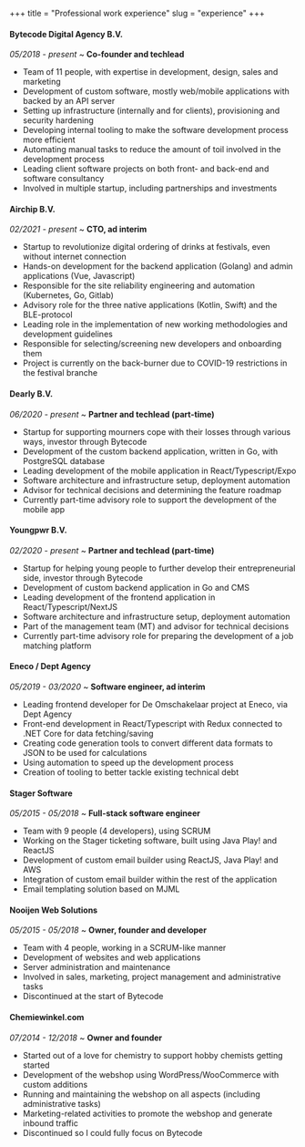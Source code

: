 +++
title = "Professional work experience"
slug = "experience"
+++

<style>
h3 em { font-weight: 400; }
h5 { margin-top: 0 !important; }
</style>

#### Bytecode Digital Agency B.V.

_05/2018 - present_ ~ **Co-founder and techlead**

* Team of 11 people, with expertise in development, design, sales and marketing
* Development of custom software, mostly web/mobile applications with backed by an API server
* Setting up infrastructure (internally and for clients), provisioning and security hardening
* Developing internal tooling to make the software development process more efficient
* Automating manual tasks to reduce the amount of toil involved in the development process
* Leading client software projects on both front- and back-end and software consultancy
* Involved in multiple startup, including partnerships and investments

#### Airchip B.V.

_02/2021 - present_ ~ **CTO, ad interim**

* Startup to revolutionize digital ordering of drinks at festivals, even without internet connection
* Hands-on development for the backend application (Golang) and admin applications (Vue, Javascript)
* Responsible for the site reliability engineering and automation (Kubernetes, Go, Gitlab)
* Advisory role for the three native applications (Kotlin, Swift) and the BLE-protocol
* Leading role in the implementation of new working methodologies and development guidelines
* Responsible for selecting/screening new developers and onboarding them
* Project is currently on the back-burner due to COVID-19 restrictions in the festival branche

#### Dearly B.V.

_06/2020 - present_ ~ **Partner and techlead (part-time)**

* Startup for supporting mourners cope with their losses through various ways, investor through Bytecode
* Development of the custom backend application, written in Go, with PostgreSQL database
* Leading development of the mobile application in React/Typescript/Expo
* Software architecture and infrastructure setup, deployment automation
* Advisor for technical decisions and determining the feature roadmap
* Currently part-time advisory role to support the development of the mobile app

#### Youngpwr B.V.

_02/2020 - present_ ~ **Partner and techlead (part-time)**

* Startup for helping young people to further develop their entrepreneurial side, investor through Bytecode
* Development of custom backend application in Go and CMS
* Leading development of the frontend application in React/Typescript/NextJS
* Software architecture and infrastructure setup, deployment automation
* Part of the management team (MT) and advisor for technical decisions
* Currently part-time advisory role for preparing the development of a job matching platform

#### Eneco / Dept Agency

_05/2019 - 03/2020_ ~ **Software engineer, ad interim**

* Leading frontend developer for De Omschakelaar project at Eneco, via Dept Agency
* Front-end development in React/Typescript with Redux connected to .NET Core for data fetching/saving
* Creating code generation tools to convert different data formats to JSON to be used for calculations
* Using automation to speed up the development process
* Creation of tooling to better tackle existing technical debt

#### Stager Software

_05/2015 - 05/2018_ ~ **Full-stack software engineer**

* Team with 9 people (4 developers), using SCRUM
* Working on the Stager ticketing software, built using Java Play! and ReactJS
* Development of custom email builder using ReactJS, Java Play! and AWS
* Integration of custom email builder within the rest of the application
* Email templating solution based on MJML

#### Nooijen Web Solutions

_05/2015 - 05/2018_ ~ **Owner, founder and developer**

* Team with 4 people, working in a SCRUM-like manner
* Development of websites and web applications
* Server administration and maintenance
* Involved in sales, marketing, project management and administrative tasks
* Discontinued at the start of Bytecode

#### Chemiewinkel.com

_07/2014 - 12/2018_ ~ **Owner and founder**

* Started out of a love for chemistry to support hobby chemists getting started
* Development of the webshop using WordPress/WooCommerce with custom additions
* Running and maintaining the webshop on all aspects (including administrative tasks)
* Marketing-related activities to promote the webshop and generate inbound traffic
* Discontinued so I could fully focus on Bytecode